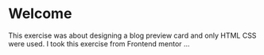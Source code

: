 # Welcome
This exercise was about designing a blog preview card and only HTML CSS were used.
I took this exercise from  Frontend mentor ...
